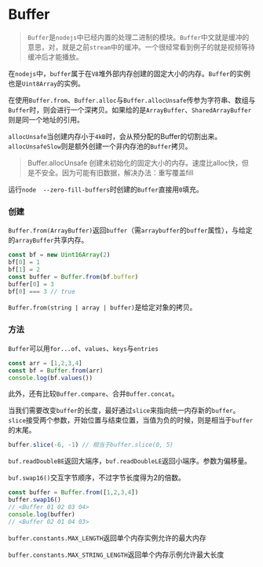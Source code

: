 # Buffer

> `Buffer`是`nodejs`中已经内置的处理二进制的模块。`Buffer`中文就是缓冲的意思，对，就是之前`stream`中的缓冲。一个很经常看到例子的就是视频等待缓冲后才能播放。

在`nodejs`中，`buffer`属于在`V8`堆外部内存创建的固定大小的内存。`Buffer`的实例也是`Uint8Array`的实例。

在使用`Buffer.from`、`Buffer.alloc`与`Buffer.allocUnsafe`传参为字符串、数组与`Buffer`时，则会进行一个深拷贝。如果给的是`ArrayBuffer`、`SharedArrayBuffer`则是同一个地址的引用。

`allocUnsafe`当创建内存小于`4kB`时，会从预分配的Buffer的切割出来。`allocUnsafeSlow`则是额外创建一个非内存池的`Buffer`拷贝。

> Buffer.allocUnsafe 创建未初始化的固定大小的内存。速度比alloc快，但是不安全。因为可能有旧数据，解决办法：重写覆盖fill

运行`node  --zero-fill-buffers`时创建的`Buffer`直接用`0`填充。

### 创建

`Buffer.from(ArrayBuffer)`返回`buffer`（需`arraybuffer`的`buffer`属性），与给定的`arrayBuffer`共享内存。

```javascript
const bf = new Uint16Array(2)
bf[0] = 1
bf[1] = 2
const buffer = Buffer.from(bf.buffer)
buffer[0] = 3
bf[0] === 3 // true
```

`Buffer.from(string | array | buffer)`是给定对象的拷贝。

### 方法

`Buffer`可以用`for...of`、`values`、`keys`与`entries`

```javascript
const arr = [1,2,3,4]
const bf = Buffer.from(arr)
console.log(bf.values())
```

此外，还有比较`Buffer.compare`、合并`Buffer.concat`。

当我们需要改变`buffer`的长度，最好通过`slice`来指向统一内存新的`buffer`。`slice`接受两个参数，开始位置与结束位置，当值为负的时候，则是相当于`buffer`的末尾。

```javascript
buffer.slice(-6, -1) // 相当于buffer.slice(0, 5)
```

`buf.readDoubleBE`返回大端序，`buf.readDoubleLE`返回小端序。参数为偏移量。

`buf.swap16()`交互字节顺序，不过字节长度得为2的倍数。

```javascript
const buffer = Buffer.from([1,2,3,4])
buffer.swap16()
// <Buffer 01 02 03 04>
console.log(buffer)
// <Buffer 02 01 04 03>
```

`buffer.constants.MAX_LENGTH`返回单个内存实例允许的最大内存

`buffer.constants.MAX_STRING_LENGTH`返回单个内存示例允许最大长度